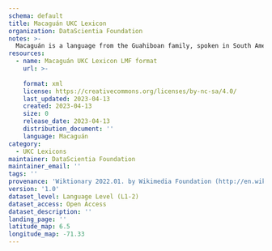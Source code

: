 ```yaml
---
schema: default
title: Macaguán UKC Lexicon
organization: DataScientia Foundation
notes: >-
  Macaguán is a language from the Guahiboan family, spoken in South America. The UKC Lexicon of Macaguán is represented as a lexico-semantic network. It consists of words, word senses, synsets, as well as sense-level and synset-level relationships.
resources:
  - name: Macaguán UKC Lexicon LMF format
    url: >-
      
    format: xml
    license: https://creativecommons.org/licenses/by-nc-sa/4.0/
    last_updated: 2023-04-13
    created: 2023-04-13
    size: 0
    release_date: 2023-04-13
    distribution_document: ''
    language: Macaguán
category:
  - UKC Lexicons
maintainer: DataScientia Foundation
maintainer_email: ''
tags: ''
provenance: 'Wiktionary 2022.01. by Wikimedia Foundation (http://en.wiktionary.org); Princeton WordNet 2.1 by Princeton University (https://wordnet.princeton.edu)'
version: '1.0'
dataset_level: Language Level (L1-2)
dataset_access: Open Access
dataset_description: ''
landing_page: ''
latitude_map: 6.5
longitude_map: -71.33
---
```

